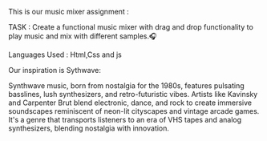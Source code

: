 This is our music mixer assignment :

TASK : Create a functional music mixer with drag and drop functionality to play music and mix with different samples.🎧

Languages Used : Html,Css and js

Our inspiration is Sythwave:

Synthwave music, born from nostalgia for the 1980s, features pulsating basslines, lush synthesizers, and retro-futuristic vibes. Artists like Kavinsky and Carpenter Brut blend electronic, dance, and rock to create immersive soundscapes reminiscent of neon-lit cityscapes and vintage arcade games. It's a genre that transports listeners to an era of VHS tapes and analog synthesizers, blending nostalgia with innovation.
